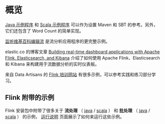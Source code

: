# 概览

<!--
Licensed to the Apache Software Foundation (ASF) under one
or more contributor license agreements.  See the NOTICE file
distributed with this work for additional information
regarding copyright ownership.  The ASF licenses this file
to you under the Apache License, Version 2.0 (the
"License"); you may not use this file except in compliance
with the License.  You may obtain a copy of the License at

  http://www.apache.org/licenses/LICENSE-2.0

Unless required by applicable law or agreed to in writing,
software distributed under the License is distributed on an
"AS IS" BASIS, WITHOUT WARRANTIES OR CONDITIONS OF ANY
KIND, either express or implied.  See the License for the
specific language governing permissions and limitations
under the License.
-->

[Java 示例程序](doc/quickstart/java_api_quickstart.html) 和 [Scala 示例程序](doc/quickstart/scala_api_quickstart.html) 
可以作为设置 Maven 和 SBT 的参考。另外，它们还包含了 Word Count 的简单实现。

[监听维基百科编辑流](doc/quickstart/run_example_quickstart.html) 是流分析应用程序的更完整示例。

elastic.co 的博客文章 [Building real-time dashboard applications with Apache Flink, Elasticsearch, and Kibana](https://www.elastic.co/blog/building-real-time-dashboard-applications-with-apache-flink-elasticsearch-and-kibana) 
介绍了如何使用 Apache Flink、Elasticsearch 和 Kibana 来构建用于流数据分析的实时仪表板。  

来自 Data Artisans 的 [Flink 培训网站](http://training.data-artisans.com/) 有很多示例，可以参考实践和练习部分学习。

## Flink 附带的示例

Flink 安装包中附带了很多关于 **流处理** （ [java](https://github.com/apache/flink/tree/master/flink-examples/flink-examples-streaming/src/main/java/org/apache/flink/streaming/examples) / [scala](https://github.com/apache/flink/tree/master/flink-examples/flink-examples-streaming/src/main/scala/org/apache/flink/streaming/scala/examples) ） 
和 **批处理** （ [java](https://github.com/apache/flink/tree/master/flink-examples/flink-examples-batch/src/main/java/org/apache/flink/examples/java) / [scala](https://github.com/apache/flink/tree/master/flink-examples/flink-examples-batch/src/main/scala/org/apache/flink/examples/scala) ） 的示例， 
[运行说明](doc/dev/batch/examples.html#running-an-example) 页面展示了如何来运行这些示例。
